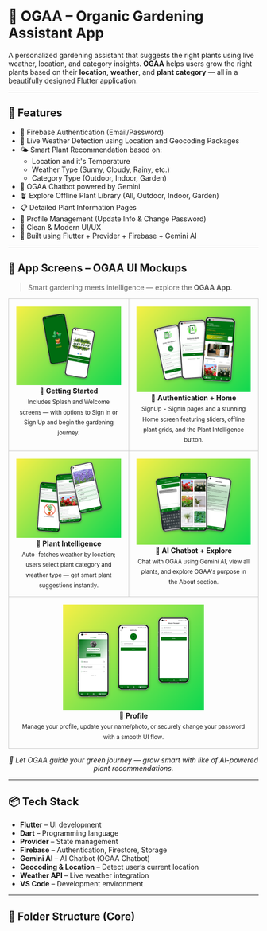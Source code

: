 <h1>🌿 OGAA – Organic Gardening Assistant App</h1>

<p>
A personalized gardening assistant that suggests the right plants using live weather, location, and category insights.
<strong>OGAA</strong> helps users grow the right plants based on their <strong>location</strong>, <strong>weather</strong>, and <strong>plant category</strong> — all in a beautifully designed Flutter application.
</p>

<hr/>

<h2>🚀 Features</h2>
<ul>
  <li>🔐 Firebase Authentication (Email/Password)</li>
  <li>📍 Live Weather Detection using Location and Geocoding Packages</li>
  <li>🌤️ Smart Plant Recommendation based on:
    <ul>
      <li>Location and it's Temperature</li>
      <li>Weather Type (Sunny, Cloudy, Rainy, etc.)</li>
      <li>Category Type (Outdoor, Indoor, Garden)</li>
    </ul>
  </li>
  <li>🤖 OGAA Chatbot powered by Gemini</li>
  <li>🪴 Explore Offline Plant Library (All, Outdoor, Indoor, Garden)</li>
  <li>📋 Detailed Plant Information Pages</li>
  <li>👤 Profile Management (Update Info & Change Password)</li>
  <li>🎯 Clean & Modern UI/UX</li>
  <li>🧱 Built using Flutter + Provider + Firebase + Gemini AI</li>
</ul>

<hr/>

<h2>📱 App Screens – OGAA UI Mockups</h2>

<blockquote>
 Smart gardening meets intelligence — explore the <strong>OGAA App</strong>.
</blockquote>

<table width="100%" align="center" cellspacing="10">
  <tr>
    <td align="center" valign="top" style="border: 1px solid #ccc; padding: 15px;">
      <img src="Assets/Screenshots/mockup1.png" width="100%" alt="Splash & Welcome Screens" /><br/>
      <strong>🚀 Getting Started</strong><br/>
      <sub>Includes Splash and Welcome screens — with options to Sign In or Sign Up and begin the gardening journey.</sub>
    </td>
    <td align="center" valign="top" style="border: 1px solid #ccc; padding: 15px;">
      <img src="Assets/Screenshots/mockup2.png" width="100%" alt="Auth & Home Screens" /><br/>
      <strong>🔐 Authentication + Home</strong><br/>
      <sub>SignUp - SignIn pages and a stunning Home screen featuring sliders, offline plant grids, and the Plant Intelligence button.</sub>
    </td>
  </tr>
  <tr>
    <td align="center" valign="top" style="border: 1px solid #ccc; padding: 15px;">
      <img src="Assets/Screenshots/mockup3.png" width="100%" alt="Plant Intelligence" /><br/>
      <strong>🧠 Plant Intelligence</strong><br/>
      <sub>Auto-fetches weather by location; users select plant category and weather type — get smart plant suggestions instantly.</sub>
    </td>
    <td align="center" valign="top" style="border: 1px solid #ccc; padding: 15px;">
      <img src="Assets/Screenshots/mockup4.png" width="100%" alt="OGAA AI Chatbot & More" /><br/>
      <strong>🤖 AI Chatbot + Explore</strong><br/>
      <sub>Chat with OGAA using Gemini AI, view all plants, and explore OGAA's purpose in the About section.</sub>
    </td>
  </tr>
  <tr>
    <td colspan="2" align="center" valign="top" style="border: 1px solid #ccc; padding: 15px;">
      <img src="Assets/Screenshots/mockup5.png" width="60%" alt="User Profile" /><br/>
      <strong>👤 Profile</strong><br/>
      <sub>Manage your profile, update your name/photo, or securely change your password with a smooth UI flow.</sub>
    </td>
  </tr>
</table>

<p align="center">
  <i>🌼 Let OGAA guide your green journey — grow smart with like of AI-powered plant recommendations.</i>
</p>

<hr/>

<h2>📦 Tech Stack</h2>

<ul>
  <li><strong>Flutter</strong> – UI development</li>
  <li><strong>Dart</strong> – Programming language</li>
  <li><strong>Provider</strong> – State management</li>
  <li><strong>Firebase</strong> – Authentication, Firestore, Storage</li>
  <li><strong>Gemini AI</strong> – AI Chatbot (OGAA Chatbot)</li>
  <li><strong>Geocoding & Location</strong> – Detect user’s current location</li>
  <li><strong>Weather API</strong> – Live weather integration</li>
  <li><strong>VS Code</strong> – Development environment</li>
</ul>

<hr/>

<h2>📂 Folder Structure (Core)</h2>

<!-- # ogaa

A new Flutter project.

## Getting Started

This project is a starting point for a Flutter application.

A few resources to get you started if this is your first Flutter project:

- [Lab: Write your first Flutter app](https://docs.flutter.dev/get-started/codelab)
- [Cookbook: Useful Flutter samples](https://docs.flutter.dev/cookbook)

For help getting started with Flutter development, view the
[online documentation](https://docs.flutter.dev/), which offers tutorials,
samples, guidance on mobile development, and a full API reference. -->
